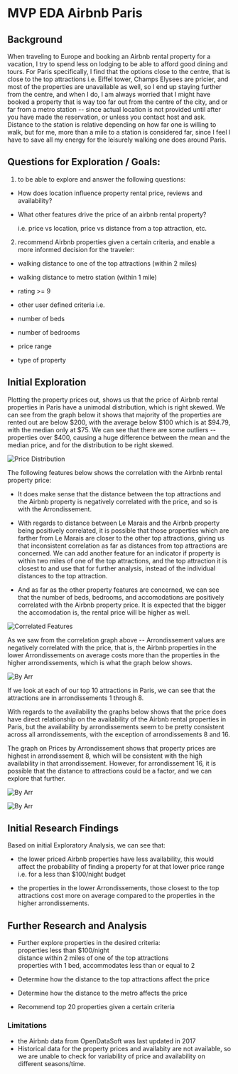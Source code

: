 
# MVP EDA Airbnb Paris

## Background

When traveling to Europe and booking an Airbnb rental property for a vacation, I try to spend less on lodging to be able to afford good dining and tours.  For Paris specifically, I find that the options close to the centre, that is close to the top attractions i.e. Eiffel tower, Champs Elysees are pricier, and most of the properties are unavailable as well, so I end up staying further from the centre, and when I do, I am always worried that I might have booked a property that is way too far out from the centre of the city, and or far from a metro station -- since actual location is not provided until after you have made the reservation, or unless you contact host and ask.  Distance to the station is relative depending on how far one is willing to walk, but for me, more than a mile to a station is considered far, since I feel I have to save all my energy for the leisurely walking one does around Paris.

## Questions for Exploration / Goals:


1) to be able to explore and answer the following questions:

* How does location influence property rental price, reviews and availability?  

* What other features drive the price of an airbnb rental property?

  i.e. price vs location, price vs distance from a top attraction, etc.


2) recommend Airbnb properties given a certain criteria, and enable a more informed decision for the traveler:

* walking distance to one of the top attractions (within 2 miles)
* walking distance to metro station (within 1 mile)
* rating >= 9

* other user defined criteria i.e.
* number of beds
* number of bedrooms
* price range
* type of property

## Initial Exploration

Plotting the property prices out, shows us that the price of Airbnb rental properties in Paris  have a unimodal distribution, which is right skewed.  We can see from the graph below it shows that majority of the properties are rented out are below \$200, with the average below \$100 which is at \$94.79, with the median only at $75.  We can see that there are some outliers -- properties over \$400, causing a huge difference between the mean and the median price, and for the distribution to be right skewed.

![Price Distribution](images/airbnb_price_dist.png)

The following features below shows the correlation with the Airbnb rental property price:
* It does make sense that the distance between the top attractions and the Airbnb property is negatively correlated with the price, and so is with the Arrondissement.  

* With regards to distance between Le Marais and the Airbnb property being positively correlated, it is possible that those properties which are farther from Le Marais are closer to the other top attractions, giving us that inconsistent correlation as far as distances from top attractions are concerned.  We can add another feature for an indicator if property is within two miles of one of the top attractions, and the top attraction it is closest to and use that for further analysis, instead of the individual distances to the top attraction.

* And as far as the other property features are concerned, we can see that the number of beds, bedrooms, and accomodations are positively correlated with the Airbnb property price.  It is expected that the bigger the accomodation is, the rental price will be higher as well.

![Correlated Features](images/features_corr.png)

As we saw from the correlation graph above --  Arrondissement values are negatively correlated with the price, that is, the Airbnb properties in the lower Arrondissements on average costs more than the properties in the higher arrondissements, which is what the graph below shows.

![By Arr](images/airbnb_price_byArr.png)

If we look at each of our top 10 attractions in Paris, we can see that the attractions are in arrondissements 1 through 8.

With regards to the availability the graphs below shows that the price does have direct relationship on the availability of the Airbnb rental properties in Paris, but the availability by arrondissements seem to be pretty consistent across all arrondissements, with the exception of arrondissements 8 and 16.  

The graph on Prices by Arrondissement shows that property prices are highest in arrondissement 8, which will be consistent with the high availability in that arrondissement.  However, for arrondissement 16, it is possible that the distance to attractions could be a factor, and we can explore that further.

![By Arr](images/airbnb_price_byAvail.png)

![By Arr](images/airbnb_avail_byArr.png)

## Initial Research Findings

Based on initial Exploratory Analysis, we can see that:

* the lower priced Airbnb properties have less availability, this would affect the probability of finding a property for at that lower price range i.e. for a less than \$100/night budget

* the properties in the lower Arrondissements, those closest to the top attractions cost more on average compared to the properties in the higher arrondissements.


## Further Research and Analysis

* Further explore properties in the desired criteria:
<br> properties less than \$100/night
<br> distance within 2 miles of one of the top attractions
<br> properties with 1 bed, accommodates less than or equal to 2

* Determine how the distance to the top attractions affect the price

* Determine how the distance to the metro affects the price

* Recommend top 20 properties given a certain criteria

### Limitations
* the Airbnb data from OpenDataSoft was last updated in 2017
* Historical data for the property prices and availabity are not available, so we are unable to check for variability of price and availability on different seasons/time.


```python

```
